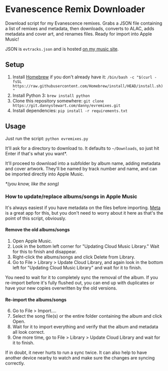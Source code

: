 # Evanescence Remix Downloader

Download script for my Evanescence remixes. Grabs a JSON file containing a list of remixes and metadata, then downloads, converts to ALAC, adds metadata and cover art, and renames files. Ready for import into Apple Music!

JSON is `evtracks.json` and is hosted [on my music site](https://music.dannystewart.com/wp-content/uploads/sites/2/evtracks.json).

## Setup

1. Install [Homebrew](https://brew.sh) if you don't already have it: `/bin/bash -c "$(curl -fsSL https://raw.githubusercontent.com/Homebrew/install/HEAD/install.sh)"`
2. Install Python 3: `brew install python`
3. Clone this repository somewhere: `git clone https://git.dannystewart.com/danny/evremixes.git`
4. Install dependencies: `pip install -r requirements.txt`

## Usage

Just run the script: `python evremixes.py`

It'll ask for a directory to download to. It defaults to `~/Downloads`, so just hit Enter if that's what you want*.

It'll proceed to download into a subfolder by album name, adding metadata and cover artwork. They'll be named by track number and name, and can be imported directly into Apple Music.

*\*(you know, like the song)*

### How to update/replace albums/songs in Apple Music

It's always easiest if you have metadata on the files before importing. [Meta](https://www.nightbirdsevolve.com/meta/) is a great app for this, but you don't need to worry about it here as that's the point of this script, obviously.

#### Remove the old albums/songs

1. Open Apple Music.
2. Look in the bottom left corner for "Updating Cloud Music Library." Wait for this to finish and disappear.
3. Right-click the albums/songs and click Delete from Library.
4. Go to File > Library > Update Cloud Library, and again look in the bottom left for "Updating Cloud Music Library" and wait for it to finish.

You need to wait for it to completely sync the removal of the album. If you re-import before it's fully flushed out, you can end up with duplicates or have your new copies overwritten by the old versions.

#### Re-import the albums/songs

6. Go to File > Import….
7. Select the song file(s) or the entire folder containing the album and click Open.
8. Wait for it to import everything and verify that the album and metadata all look correct.
9. One more time, go to File > Library > Update Cloud Library and wait for it to finish.

If in doubt, it never hurts to run a sync twice. It can also help to have another device nearby to watch and make sure the changes are syncing correctly.
